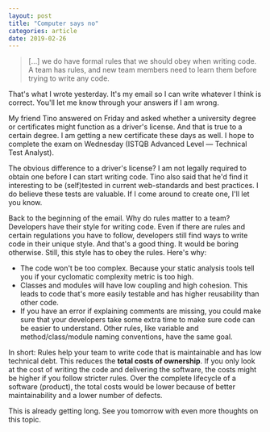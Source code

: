 ```yaml
---
layout: post
title: "Computer says no"
categories: article
date: 2019-02-26
---
```



> […] we do have formal rules that we should obey when writing code. A team has rules, and new team members need to learn them before trying to write any code.

That's what I wrote yesterday. It's my email so I can write whatever I think is correct. You'll let me know through your answers if I am wrong.

My friend Tino answered on Friday and asked whether a university degree or certificates might function as a driver's license. And that is true to a certain degree. I am getting a new certificate these days as well. I hope to complete the exam on Wednesday (ISTQB Advanced Level — Technical Test Analyst).

The obvious difference to a driver's license? I am not legally required to obtain one before I can start writing code. Tino also said that he'd find it interesting to be (self)tested in current web-standards and best practices. I do believe these tests are valuable. If I come around to create one, I'll let you know.

Back to the beginning of the email. Why do rules matter to a team? Developers have their style for writing code. Even if there are rules and certain regulations you have to follow, developers still find ways to write code in their unique style. And that's a good thing. It would be boring otherwise.
Still, this style has to obey the rules. Here's why:

- The code won't be too complex. Because your static analysis tools tell you if your cyclomatic complexity metric is too high.
- Classes and modules will have low coupling and high cohesion. This leads to code that's more easily testable and has higher reusability than other code.
- If you have an error if explaining comments are missing, you could make sure that your developers take some extra time to make sure code can be easier to understand. Other rules, like variable and method/class/module naming conventions, have the same goal.

In short: Rules help your team to write code that is maintainable and has low technical debt. This reduces the **total costs of ownership**. If you only look at the cost of writing the code and delivering the software, the costs might be higher if you follow stricter rules. Over the complete lifecycle of a software (product), the total costs would be lower because of better maintainability and a lower number of defects.

This is already getting long. See you tomorrow with even more thoughts on this topic.